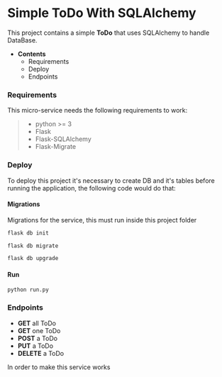 # Simple ToDo With SQLAlchemy

This project contains a simple **ToDo** that uses SQLAlchemy to handle DataBase.

* **Contents**
  * Requirements
  * Deploy
  * Endpoints

### Requirements
This micro-service needs the following requirements to work:
>* python >= 3
>* Flask
>* Flask-SQLAlchemy
>* Flask-Migrate

### Deploy
To deploy this project it's necessary to create DB and it's tables before running the application, the following code would
 do that:

#### Migrations
Migrations for the service, this must run inside this project folder

```bash
flask db init
```

```bash
flask db migrate
```

```bash
flask db upgrade
```

#### Run
```bash
python run.py
```

### Endpoints

- **GET** all ToDo
- **GET** one ToDo
- **POST** a ToDo
- **PUT** a ToDo
- **DELETE** a ToDo


In order to make this service works 